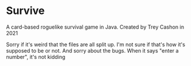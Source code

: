 # Survive
A card-based roguelike survival game in Java. Created by Trey Cashon in 2021

Sorry if it's weird that the files are all split up. I'm not sure if that's how it's supposed to be or not.
And sorry about the bugs. When it says "enter a number", it's not kidding
